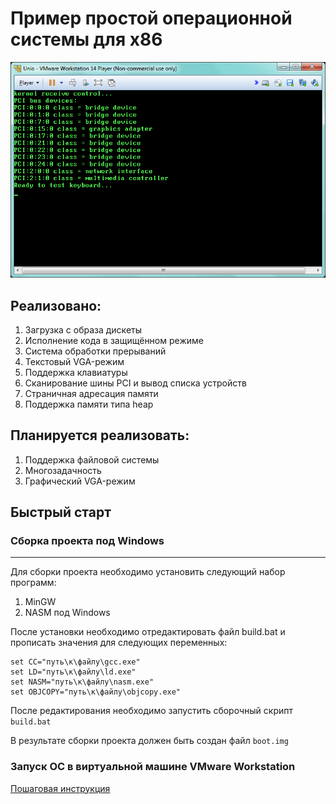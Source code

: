 # Пример простой операционной системы для x86

![alt text](https://raw.githubusercontent.com/swdevel/unio/master/entry.png)

## Реализовано:
1. Загрузка с образа дискеты
2. Исполнение кода в защищённом режиме
3. Система обработки прерываний
4. Текстовый VGA-режим
5. Поддержка клавиатуры
6. Сканирование шины PCI и вывод списка устройств
7. Страничная адресация памяти
8. Поддержка памяти типа heap

## Планируется реализовать:
1. Поддержка файловой системы
2. Многозадачность
3. Графический VGA-режим

## Быстрый старт

### Сборка проекта под Windows
----
Для сборки проекта необходимо установить следующий набор программ:

1. MinGW
2. NASM под Windows

После установки необходимо отредактировать файл build.bat и прописать значения для следующих переменных:

```
set CC="путь\к\файлу\gcc.exe"
set LD="путь\к\файлу\ld.exe"
set NASM="путь\к\файлу\nasm.exe"
set OBJCOPY="путь\к\файлу\objcopy.exe"
```

После редактирования необходимо запустить сборочный скрипт `build.bat`

В результате сборки проекта должен быть создан файл `boot.img`

### Запуск ОС в виртуальной машине VMware Workstation

[Пошаговая инструкция](https://github.com/swdevel/unio/wiki/Запуск-ОС-в-виртуальной-машине-VMware-Workstation)